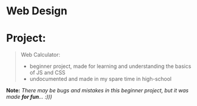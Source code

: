 # Web Design

   <h1>  Project: </h1>

  >   Web Calculator:
  > - beginner project, made for learning and understanding the basics of JS and CSS
  > - undocumented and made in my spare time in high-school

  <b>Note:</b> <i>There may be bugs and mistakes in this beginner project, but it was made <b>for fun</b>... :))) </i> 
